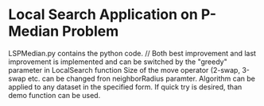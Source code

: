 # Local Search Application on P-Median Problem
LSPMedian.py contains the python code. //
Both best improvement and last improvement is implemented and can be switched by the "greedy" parameter in LocalSearch function
Size of the move operator (2-swap, 3-swap etc. can be changed fron neighborRadius paramter.
Algorithm can be applied to any dataset in the specified form. If quick try is desired, than demo function can be used. 
